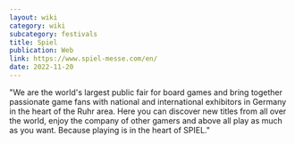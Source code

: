 ```yaml
---
layout: wiki
category: wiki
subcategory: festivals
title: Spiel
publication: Web
link: https://www.spiel-messe.com/en/
date: 2022-11-20
---
```


"We are the world's largest public fair for board games and bring together passionate game fans with national and international exhibitors in Germany in the heart of the Ruhr area. Here you can discover new titles from all over the world, enjoy the company of other gamers and above all play as much as you want. Because playing is in the heart of SPIEL."
